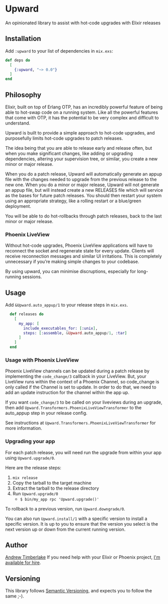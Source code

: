 # Upward

An opinionated library to assist with hot-code upgrades with Elixir releases

## Installation

Add `:upward` to your list of dependencies in `mix.exs`:

```elixir
def deps do
  [
    {:upward, "~> 0.0"}
  ]
end
```

## Philosophy

Elixir, built on top of Erlang OTP, has an incredibly powerful feature of being able to hot-swap code on a running system.
Like all the powerful features that come with OTP, it has the potential to be very complex and difficult to understand.

Upward is built to provide a simple approach to hot-code upgrades, and purposefully limits hot-code upgrades to patch releases.

The idea being that you are able to release early and release often, but when you make significant changes, like adding or upgrading dependencies, altering your supervision tree, or similar, you create a new minor or major release.

When you do a patch release, Upward will automatically generate an appup file with the changes needed to upgrade from the previous release to the new one.
When you do a minor or major release, Upward will not generate an appup file, but will instead create a new RELEASES file which will service as the bases for future patch releases.
You should then restart your system using an appropriate strategy, like a rolling restart or a blue/green deployment.

You will be able to do hot-rollbacks through patch releases, back to the last minor or major release.

### Phoenix LiveView

Without hot-code upgrades, Phoenix LiveView applications will have to reconnect the socket and regenerate state for every update. Clients will receive reconnection messages and similar UI irritations. This is completely unnecessary if you’re making simple changes to your codebase.

By using upward, you can minimise discruptions, especially for long-running sessions.

## Usage

Add `&Upward.auto_appup/1` to your release steps in `mix.exs`.

```elixir
  def releases do
    [
      my_app: [
        include_executables_for: [:unix],
        steps: [:assemble, &Upward.auto_appup/1, :tar]
      ]
    ]
  end
```

### Usage with Phoenix LiveView

Phoenix LiveView channels can be updated during a patch release by implementing the `code_change/3` callback in your LiveView.
But, your LiveView runs within the context of a Phoenix Channel, so code_change is only called if the Channel is set to update. In order to do that, we need to add an update instruction for the channel within the app up.

If you want `code_change/3` to be called on your liveviews during an upgrade, then add `Upward.Transformers.PhoenixLiveViewTransformer` to the auto_appup step in your release config.

See instructions at `Upward.Transformers.PhoenixLiveViewTransformer` for more information.


### Upgrading your app
For each patch release, you will need run the upgrade from within your app using `Upward.upgrade/0`.

Here are the release steps:
1. `mix release`
2. Copy the tarball to the target machine
3. Extract the tarball to the release directory
4. Run `Upward.upgrade/0`
   - `$ bin/my_app rpc 'Upward.upgrade()'`

To rollback to a previous version, run `Upward.downgrade/0`.

You can also run `Upward.install/1` with a specific version to install a specific version. It is up to you to ensure that the version you select is the next version up or down from the current running version.

## Author
[Andrew Timberlake](https://andrewtimberlake.com)
If you need help with your Elixir or Phoenix project, [I'm available for hire](https://andrewtimberlake.com/hire).

## Versioning
This library follows [Semantic Versioning](https://semver.org/), and expects you to follow the same ;-).
